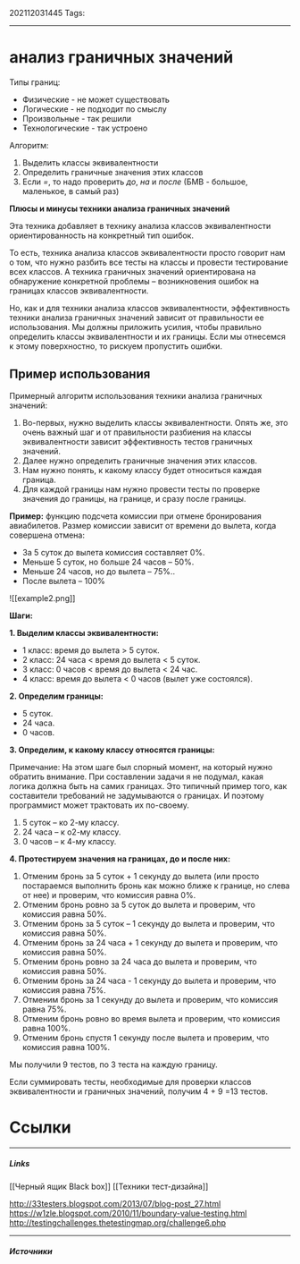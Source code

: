 202112031445
Tags:
___
# анализ граничных значений
Типы границ:
- Физические - не может существовать
- Логические - не подходит по смыслу
- Произвольные - так решили
- Технологические - так устроено

Алгоритм:
1. Выделить классы эквивалентности
2. Определить граничные значения этих классов
3. Если *=*, то надо проверить *до*, *на* и *после* (БМВ - большое, маленькое, в самый раз)


**Плюсы и минусы техники анализа граничных значений**

Эта техника добавляет в технику анализа классов эквивалентности ориентированность на конкретный тип ошибок.

То есть, техника анализа классов эквивалентности просто говорит нам о том, что нужно разбить все тесты на классы и провести тестирование всех классов. А техника граничных значений ориентирована на обнаружение конкретной проблемы – возникновения ошибок на границах классов эквивалентности.

Но, как и для техники анализа классов эквивалентности, эффективность техники анализа граничных значений зависит от правильности ее использования. Мы должны приложить усилия, чтобы правильно определить классы эквивалентности и их границы. Если мы отнесемся к этому поверхностно, то рискуем пропустить ошибки.


## Пример использования
Примерный алгоритм использования техники анализа граничных значений:

1.  Во-первых, нужно выделить классы эквивалентности. Опять же, это очень важный шаг и от правильности разбиения на классы эквивалентности зависит эффективность тестов граничных значений.
2.  Далее нужно определить граничные значения этих классов.
3.  Нам нужно понять, к какому классу будет относиться каждая граница.
4.  Для каждой границы нам нужно провести тесты по проверке значения до границы, на границе, и сразу после границы.

**Пример:** функцию подсчета комиссии при отмене бронирования авиабилетов. Размер комиссии зависит от времени до вылета, когда совершена отмена:

-   За 5 суток до вылета комиссия составляет 0%.
-   Меньше 5 суток, но больше 24 часов – 50%.
-   Меньше 24 часов, но до вылета – 75%..
-   После вылета – 100%

![[example2.png]]

**Шаги:**

**1. Выделим классы эквивалентности:**

-   1 класс: время до вылета > 5 суток.
-   2 класс: 24 часа < время до вылета < 5 суток.
-   3 класс: 0 часов < время до вылета < 24 час.
-   4 класс: время до вылета < 0 часов (вылет уже состоялся).

**2. Определим границы:**

-   5 суток.
-   24 часа.
-   0 часов.

**3. Определим, к какому классу относятся границы:**

Примечание: На этом шаге был спорный момент, на который нужно обратить внимание. При составлении задачи я не подумал, какая логика должна быть на самих границах. Это типичный пример того, как составители требований не задумываются о границах. И поэтому программист может трактовать их по-своему.

1.  5 суток – ко 2-му классу.
2.  24 часа – к о2-му классу.
3.  0 часов – к 4-му классу.

**4. Протестируем значения на границах, до и после них:**

1.  Отменим бронь за 5 суток + 1 секунду до вылета (или просто постараемся выполнить бронь как можно ближе к границе, но слева от нее) и проверим, что комиссия равна 0%.
2.  Отменим бронь ровно за 5 суток до вылета и проверим, что комиссия равна 50%.
3.  Отменим бронь за 5 суток – 1 секунду до вылета и проверим, что комиссия равна 50%.
4.  Отменим бронь за 24 часа + 1 секунду до вылета и проверим, что комиссия равна 50%.
5.  Отменим бронь ровно за 24 часа до вылета и проверим, что комиссия равна 50%.
6.  Отменим бронь за 24 часа - 1 секунду до вылета и проверим, что комиссия равна 75%.
7.  Отменим бронь за 1 секунду до вылета и проверим, что комиссия равна 75%.
8.  Отменим бронь ровно во время вылета и проверим, что комиссия равна 100%.
9.  Отменим бронь спустя 1 секунду после вылета и проверим, что комиссия равна 100%.

Мы получили 9 тестов, по 3 теста на каждую границу.

Если суммировать тесты, необходимые для проверки классов эквивалентности и граничных значений, получим 4 + 9 =13 тестов.




# Ссылки
___
##### Links
[[Черный ящик Black box]]
[[Техники тест-дизайна]]

http://33testers.blogspot.com/2013/07/blog-post_27.html
https://w1zle.blogspot.com/2010/11/boundary-value-testing.html
http://testingchallenges.thetestingmap.org/challenge6.php

---
##### Источники
